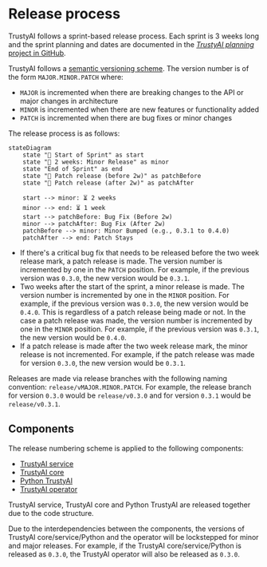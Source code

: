 # Release process

TrustyAI follows a sprint-based release process. Each sprint is 3 weeks long and the sprint planning and dates are documented in the [*TrustyAI planning* project in GitHub](https://github.com/orgs/trustyai-explainability/projects/12).

TrustyAI follows a [semantic versioning scheme](https://semver.org/). The version number is of the form `MAJOR.MINOR.PATCH` where:

- `MAJOR` is incremented when there are breaking changes to the API or major changes in architecture
- `MINOR` is incremented when there are new features or functionality added
- `PATCH` is incremented when there are bug fixes or minor changes

The release process is as follows:

```mermaid
stateDiagram
    state "🏁 Start of Sprint" as start
    state "🚀 2 weeks: Minor Release" as minor
    state "End of Sprint" as end
    state "🚀 Patch release (before 2w)" as patchBefore
    state "🚀 Patch release (after 2w)" as patchAfter

    start --> minor: ⏳ 2 weeks
    minor --> end: ⏳ 1 week
    start --> patchBefore: Bug Fix (Before 2w)
    minor --> patchAfter: Bug Fix (After 2w)
    patchBefore --> minor: Minor Bumped (e.g., 0.3.1 to 0.4.0)
    patchAfter --> end: Patch Stays
```

- If there's a critical bug fix that needs to be released before the two week release mark, a patch release is made. The version number is incremented by one in the `PATCH` position. For example, if the previous version was `0.3.0`, the new version would be `0.3.1`.
- Two weeks after the start of the sprint, a minor release is made. The version number is incremented by one in the `MINOR` position. For example, if the previous version was `0.3.0`, the new version would be `0.4.0`. This is regardless of a patch release being made or not. In the case a patch release was made, the version number is incremented by one in the `MINOR` position. For example, if the previous version was `0.3.1`, the new version would be `0.4.0`.
- If a patch release is made after the two week release mark, the minor release is not incremented. For example, if the patch release was made for version `0.3.0`, the new version would be `0.3.1`.


Releases are made via release branches with the following naming convention: `release/vMAJOR.MINOR.PATCH`. For example, the release branch for version `0.3.0` would be `release/v0.3.0` and for version `0.3.1` would be `release/v0.3.1`.

## Components

The release numbering scheme is applied to the following components:

- [TrustyAI service](https://github.com/trustyai-explainability/trustyai-explainability/tree/main/explainability-service)
- [TrustyAI core](https://github.com/trustyai-explainability/trustyai-explainability/tree/main/explainability-core)
- [Python TrustyAI](https://github.com/trustyai-explainability/trustyai-explainability-python)
- [TrustyAI operator](https://github.com/trustyai-explainability/trustyai-service-operator)

TrustyAI service, TrustyAI core and Python TrustyAI are released together due to the code structure.

Due to the interdependencies between the components, the versions of TrustyAI core/service/Python and the operator will be lockstepped for minor and major releases. For example, if the TrustyAI core/service/Python is released as `0.3.0`, the TrustyAI operator will also be released as `0.3.0`.
